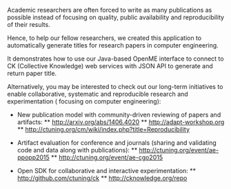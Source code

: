 Academic researchers are often forced to write as many publications as possible
instead of focusing on quality, public availability and reproducibility of their results.

Hence, to help our fellow researchers, we created this application to automatically
generate titles for research papers in computer engineering.

It demonstrates how to use our Java-based OpenME interface to connect to 
CK (Collective Knowledge) web services with JSON API to generate and
return paper title.

Alternatively, you may be interested to check out our long-term initiatives to
enable collaborative, systematic and reproducible research and experimentation (
focusing on computer engineering):

* New publication model with community-driven reviewing of papers and artifacts:
** http://arxiv.org/abs/1406.4020
** http://adapt-workshop.org
** http://ctuning.org/cm/wiki/index.php?title=Reproducibility

* Artifact evaluation for conference and journals (sharing and validating code and data along with publications):
** http://ctuning.org/event/ae-ppopp2015
** http://ctuning.org/event/ae-cgo2015

* Open SDK for collaborative and interactive experimentation:
** http://github.com/ctuning/ck
** http://cknowledge.org/repo

